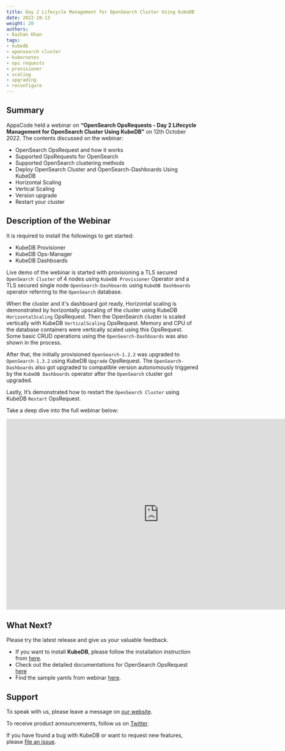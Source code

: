 ```yaml
---
title: Day 2 Lifecycle Management for OpenSearch Cluster Using KubeDB
date: 2022-10-13
weight: 20
authors:
- Raihan Khan
tags:
- kubedb
- opensearch cluster
- kubernetes
- ops requests
- provisioner
- scaling
- upgrading
- reconfigure
---
```


## Summary

AppsCode held a webinar on **“OpenSearch OpsRequests - Day 2 Lifecycle Management for OpenSearch Cluster Using KubeDB”** on 12th October 2022. The contents discussed on the webinar:
- OpenSearch OpsRequest and how it works
- Supported OpsRequests for OpenSearch
- Supported OpenSearch clustering methods
- Deploy OpenSearch Cluster and OpenSearch-Dashboards Using KubeDB
- Horizontal Scaling
- Vertical Scaling
- Version upgrade
- Restart your cluster

## Description of the Webinar

It is required to install the followings to get started:
- KubeDB Provisioner 
- KubeDB Ops-Manager
- KubeDB Dashboards

Live demo of the webinar is started with provisioning a TLS secured `OpenSearch Cluster` of 4 nodes using `KubeDB Provisioner` Operator and a TLS secured single node `OpenSearch-Dashboards` using `KubeDB Dashboards` operator referring to the `OpenSearch` database.

When the cluster and it's dashboard got ready, Horizontal scaling is demonstrated by horizontally upscaling of the cluster using KubeDB `HorizontalScaling` OpsRequest. Then the OpenSearch cluster is scaled vertically with KubeDB `VerticalScaling` OpsRequest. Memory and CPU of the database containers were vertically scaled using this OpsRequest. Some basic CRUD operations using the `OpenSearch-Dashboards` was also shown in the process. 

After that, the initially provisioned `OpenSearch-1.2.2` was upgraded to `OpenSearch-1.3.2`  using KubeDB `Upgrade` OpsRequest. The `OpenSearch-Dashboards` also got upgraded to compatible version autonomously triggered by the `KubeDB Dashboards` operator after the `OpenSearch` cluster got upgraded. 

Lastly, It’s demonstrated how to restart the `OpenSearch Cluster` using KubeDB `Restart` OpsRequest.

  Take a deep dive into the full webinar below:

<iframe style="height: 500px; width: 800px" src="https://youtube.com/embed/gSoWaVV4iQo" title="YouTube video player" frameborder="0" allow="accelerometer; autoplay; clipboard-write; encrypted-media; gyroscope; picture-in-picture" allowfullscreen></iframe>

## What Next?

Please try the latest release and give us your valuable feedback.

* If you want to install **KubeDB**, please follow the installation instruction from [here](https://kubedb.com/docs).
* Check out the detailed documentations for OpenSearch OpsRequest [here](https://kubedb.com/docs/v2022.08.08/guides/elasticsearch/concepts/elasticsearch-ops-request/)
* Find the sample yamls from webinar [here](https://github.com/kubedb/project/tree/master/demo/OpenSearch/webinar-2022.10.12).


## Support

To speak with us, please leave a message on [our website](https://appscode.com/contact/).

To receive product announcements, follow us on [Twitter](https://twitter.com/KubeVault).

If you have found a bug with KubeDB or want to request new features, please [file an issue](https://github.com/kubedb/project/issues/new).
